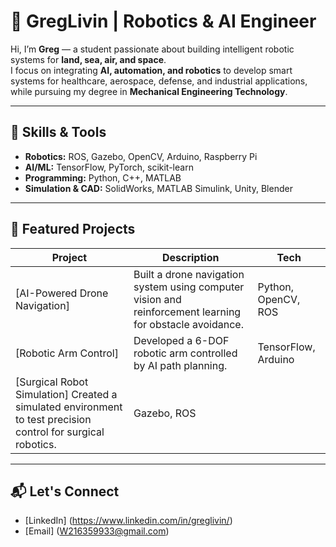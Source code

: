 # 🤖 GregLivin | Robotics & AI Engineer  

Hi, I’m **Greg** — a student passionate about building intelligent robotic systems for **land, sea, air, and space**.  
I focus on integrating **AI, automation, and robotics** to develop smart systems for healthcare, aerospace, defense, and industrial applications, while pursuing my degree in **Mechanical Engineering Technology**.

---

## 🔧 Skills & Tools
- **Robotics:** ROS, Gazebo, OpenCV, Arduino, Raspberry Pi  
- **AI/ML:** TensorFlow, PyTorch, scikit-learn  
- **Programming:** Python, C++, MATLAB  
- **Simulation & CAD:** SolidWorks, MATLAB Simulink, Unity, Blender  

---

## 🚀 Featured Projects
| Project | Description | Tech |
|----------|-------------|------|
| [AI-Powered Drone Navigation] | Built a drone navigation system using computer vision and reinforcement learning for obstacle avoidance. | Python, OpenCV, ROS |
| [Robotic Arm Control] | Developed a 6-DOF robotic arm controlled by AI path planning. | TensorFlow, Arduino |
| [Surgical Robot Simulation] Created a simulated environment to test precision control for surgical robotics. | Gazebo, ROS |

---

## 📬 Let's Connect
- [LinkedIn] (https://www.linkedin.com/in/greglivin/) 
- [Email] (W216359933@gmail.com)
